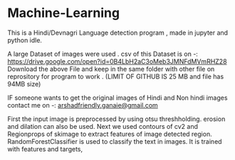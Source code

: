 # Machine-Learning

This is a Hindi/Devnagri Language detection program , made in jupyter and python idle.

A large Dataset of images were used . 
csv of this Dataset is on -: https://drive.google.com/open?id=0B4LbH2aC3oMeb3JMNFdMVmRHZ28
Download the above File and keep in the same folder with other file on reprository for program to work .
(LIMIT OF GITHUB IS 25 MB and file has 94MB size)

IF someone wants to get the original images of Hindi and Non hindi images contact me on -: arshadfriendly.ganaie@gmail.com

First the input image is preprocessed by using otsu threshholding. erosion and dilation can also be used.
Next we used contours of cv2 and Regionprops of skimage to extract features of image detected region.
RandomForestClassifier is used to classify the text in images. It is trained with features and targets,

